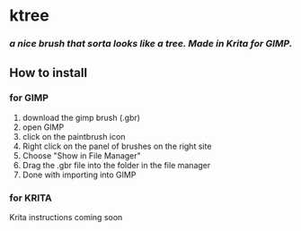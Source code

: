 # ktree
### ***a nice brush that sorta looks like a tree. Made in Krita for GIMP.***
## How to install
### for GIMP
1. download the gimp brush (.gbr)
2. open GIMP
3. click on the paintbrush icon
4. Right click on the panel of brushes on the right site
5. Choose "Show in File Manager"
6. Drag the .gbr file into the folder in the file manager
7. Done with importing into GIMP
### for KRITA
Krita instructions coming soon

